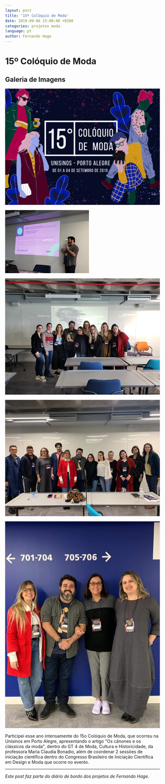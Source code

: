 ```yaml
---
layout: post
title: '15º Colóquio de Moda'
date: 2019-09-06 15:00:00 +0200
categories: projetos moda
language: pt
author: Fernando Hage
---
```


# 15º Colóquio de Moda

## Galeria de Imagens

![15º Colóquio de Moda](/assets/images/15o-coloquio-de-moda-01.jpg)

![15º Colóquio de Moda](/assets/images/15o-coloquio-de-moda-02.jpg)

![15º Colóquio de Moda](/assets/images/15o-coloquio-de-moda-03.jpg)

![15º Colóquio de Moda](/assets/images/15o-coloquio-de-moda-04.jpg)

![15º Colóquio de Moda](/assets/images/15o-coloquio-de-moda-05.jpg)

Participei esse ano intensamente do 15o Colóquio de Moda, que ocorreu na Unisinos em Porto Alegre, apresentando o artigo "Os cânones e os clássicos da moda", dentro do GT 4 de Moda, Cultura e Historicidade, da professora Maria Claudia Bonadio, além de coordenar 2 sessões de iniciação científica dentro do Congresso Brasileiro de Iniciação Científica em Design e Moda que ocorre no evento.

---

*Este post faz parte do diário de bordo dos projetos de Fernando Hage.*